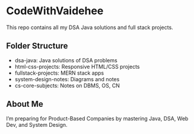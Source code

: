 # CodeWithVaidehee
This repo contains all my DSA Java solutions and full stack projects.

## Folder Structure
- dsa-java: Java solutions of DSA problems
- html-css-projects: Responsive HTML/CSS projects
- fullstack-projects: MERN stack apps
- system-design-notes: Diagrams and notes
- cs-core-subjects: Notes on DBMS, OS, CN

## About Me
I’m preparing for Product-Based Companies by mastering Java, DSA, Web Dev, and System Design.
